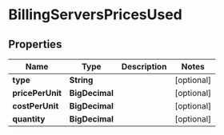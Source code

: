

# BillingServersPricesUsed

## Properties

Name | Type | Description | Notes
------------ | ------------- | ------------- | -------------
**type** | **String** |  |  [optional]
**pricePerUnit** | **BigDecimal** |  |  [optional]
**costPerUnit** | **BigDecimal** |  |  [optional]
**quantity** | **BigDecimal** |  |  [optional]



